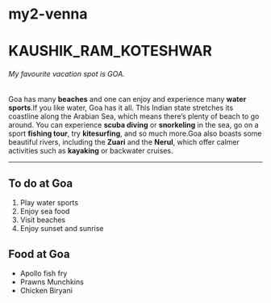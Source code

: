 # my2-venna
# KAUSHIK_RAM_KOTESHWAR
###### My favourite vacation spot is GOA.
Goa has many **beaches** and one can enjoy and experience many **water sports**.If you like water, Goa has it all. This Indian state stretches its coastline along the Arabian Sea, which means there’s plenty of beach to go around. You can experience **scuba diving** or **snorkeling** in the sea, go on a sport **fishing tour**, try **kitesurfing**, and so much more.Goa also boasts some beautiful rivers, including the **Zuari** and the **Nerul**, which offer calmer activities such as **kayaking** or backwater cruises.

---------------------------------------
## To do at Goa
1. Play water sports
2. Enjoy sea food
3. Visit beaches
4. Enjoy sunset and sunrise

## Food at Goa
* Apollo fish fry
* Prawns Munchkins
* Chicken Biryani